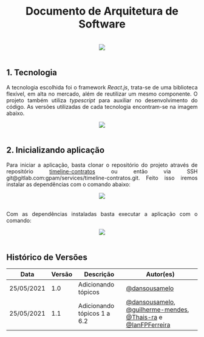 <h1 style="text-align: center">Documento de Arquitetura de Software</h1>
<br />
<div style="display: flex; justify-content: center; align-items:center;">
    <img src="https://unb-knedle.github.io/timeline-contratos/assets/Frontend/01.png">
</div>
<br />

## 1. Tecnologia
<p align="justify">A tecnologia escolhida foi o framework <i>React.js</i>, trata-se de uma biblioteca flexível, em alta no mercado, além de reutilizar um mesmo componente. O projeto também utiliza <i>typescript</i> para auxiliar no desenvolvimento do código. As versões utilizadas de cada tecnologia encontram-se na imagem abaixo.</p>
<div style="display: flex; justify-content: center; align-items:center;">
    <img src="./assets/Frontend/02.png">
</div>
<br />

## 2. Inicializando aplicação
<p align="justify">Para iniciar a aplicação, basta clonar o repositório do projeto através de repositório <a href="https://gitlab.com/gpam/services/timeline-contratos.git">timeline-contratos</a> ou então via SSH git@gitlab.com:gpam/services/timeline-contratos.git. Feito isso iremos instalar as dependências com o comando abaixo:</p>
<div style="display: flex; justify-content: center; align-items:center;">
    <img src="./assets/Frontend/03.png">
</div>
<br />
<p align="justify">Com as dependências instaladas basta executar a aplicação com o comando:</p>
<div style="display: flex; justify-content: center; align-items:center;">
    <img src="https://unb-knedle.github.io/timeline-contratos/assets/Frontend/04.png">
</div>
<br />

## Histórico de Versões

Data | Versão | Descrição | Autor(es) 
---- | ----------- | ------ | ---------
25/05/2021 | 1.0 | Adicionando tópicos | [@dansousamelo](http://github.com/dansousamelo)|
25/05/2021 | 1.1 | Adicionando tópicos 1 a 6.2 | [@dansousamelo](http://github.com/dansousamelo), [@guilherme-mendes](http://github.com/guilherme-mendes), [@Thais-ra](http://github.com/Thais-ra) e [@IanFPFerreira](http://github.com/IanFPFerreira)|